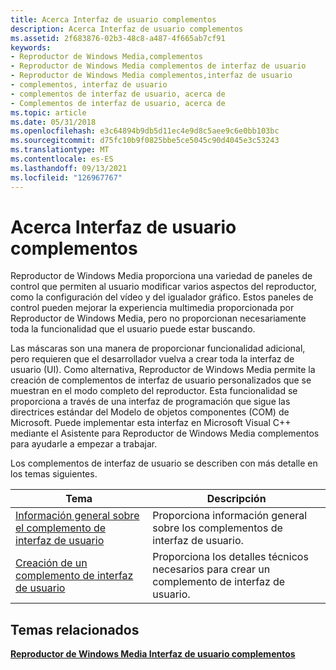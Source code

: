 ```yaml
---
title: Acerca Interfaz de usuario complementos
description: Acerca Interfaz de usuario complementos
ms.assetid: 2f683876-02b3-48c8-a487-4f665ab7cf91
keywords:
- Reproductor de Windows Media,complementos
- Reproductor de Windows Media complementos de interfaz de usuario
- Reproductor de Windows Media complementos,interfaz de usuario
- complementos, interfaz de usuario
- complementos de interfaz de usuario, acerca de
- Complementos de interfaz de usuario, acerca de
ms.topic: article
ms.date: 05/31/2018
ms.openlocfilehash: e3c64894b9db5d11ec4e9d8c5aee9c6e0bb103bc
ms.sourcegitcommit: d75fc10b9f0825bbe5ce5045c90d4045e3c53243
ms.translationtype: MT
ms.contentlocale: es-ES
ms.lasthandoff: 09/13/2021
ms.locfileid: "126967767"
---
```

# <a name="about-user-interface-plug-ins"></a>Acerca Interfaz de usuario complementos

Reproductor de Windows Media proporciona una variedad de paneles de control que permiten al usuario modificar varios aspectos del reproductor, como la configuración del vídeo y del igualador gráfico. Estos paneles de control pueden mejorar la experiencia multimedia proporcionada por Reproductor de Windows Media, pero no proporcionan necesariamente toda la funcionalidad que el usuario puede estar buscando.

Las máscaras son una manera de proporcionar funcionalidad adicional, pero requieren que el desarrollador vuelva a crear toda la interfaz de usuario (UI). Como alternativa, Reproductor de Windows Media permite la creación de complementos de interfaz de usuario personalizados que se muestran en el modo completo del reproductor. Esta funcionalidad se proporciona a través de una interfaz de programación que sigue las directrices estándar del Modelo de objetos componentes (COM) de Microsoft. Puede implementar esta interfaz en Microsoft Visual C++ mediante el Asistente para Reproductor de Windows Media complementos para ayudarle a empezar a trabajar.

Los complementos de interfaz de usuario se describen con más detalle en los temas siguientes.



| Tema                                              | Descripción                                                   |
|----------------------------------------------------|---------------------------------------------------------------|
| [Información general sobre el complemento de interfaz de usuario](ui-plug-in-overview.md)     | Proporciona información general sobre los complementos de interfaz de usuario.                          |
| [Creación de un complemento de interfaz de usuario](building-a-ui-plug-in.md) | Proporciona los detalles técnicos necesarios para crear un complemento de interfaz de usuario. |



 

## <a name="related-topics"></a>Temas relacionados

<dl> <dt>

[**Reproductor de Windows Media Interfaz de usuario complementos**](windows-media-player-user-interface-plug-ins.md)
</dt> </dl>

 

 




